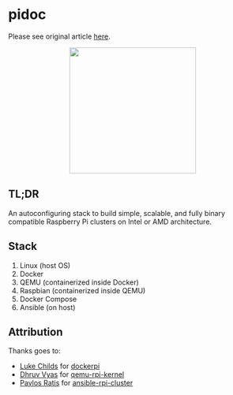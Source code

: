 # pidoc

Please see original article [here](https://appfleet.com/blog/raspberry-pi-cluster-emulation-with-docker-compose/).

<div align="center">
	<img width="256" src="pidoc.png">
</div>

## TL;DR

An autoconfiguring stack to build simple, scalable, and fully binary compatible Raspberry Pi clusters on Intel or AMD architecture.

## Stack

1. Linux (host OS)
2. Docker
3. QEMU (containerized inside Docker)
4. Raspbian (containerized inside QEMU)
5. Docker Compose
6. Ansible (on host)

## Attribution

Thanks goes to:
- [Luke Childs](https://github.com/lukechilds) for [dockerpi](https://github.com/lukechilds/dockerpi)
- [Dhruv Vyas](https://github.com/dhruvvyas90) for [qemu-rpi-kernel](https://github.com/dhruvvyas90/qemu-rpi-kernel)
- [Pavlos Ratis](https://github.com/dastergon) for [ansible-rpi-cluster](https://github.com/dastergon/ansible-rpi-cluster)
